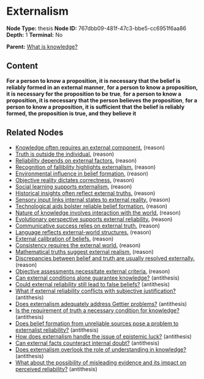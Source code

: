 # Externalism

**Node Type:** thesis
**Node ID:** 767dbb09-481f-47c3-bbe5-cc6951f6aa86
**Depth:** 1
**Terminal:** No

**Parent:** [What is knowledge?](what-is-knowledge.md)

## Content

**For a person to know a proposition, it is necessary that the belief is reliably formed in an external manner**, **for a person to know a proposition, it is necessary for the proposition to be true**, **for a person to know a proposition, it is necessary that the person believes the proposition**, **for a person to know a proposition, it is sufficient that the belief is reliably formed, the proposition is true, and they believe it**

## Related Nodes

- [Knowledge often requires an external component.](knowledge-often-requires-an-external-component.md) (reason)
- [Truth is outside the individual.](truth-is-outside-the-individual.md) (reason)
- [Reliability depends on external factors.](reliability-depends-on-external-factors.md) (reason)
- [Recognition of fallibility highlights externalism.](recognition-of-fallibility-highlights-externalism.md) (reason)
- [Environmental influence in belief formation.](environmental-influence-in-belief-formation.md) (reason)
- [Objective reality dictates correctness.](objective-reality-dictates-correctness.md) (reason)
- [Social learning supports externalism.](social-learning-supports-externalism.md) (reason)
- [Historical insights often reflect external truths.](historical-insights-often-reflect-external-truths.md) (reason)
- [Sensory input links internal states to external reality.](sensory-input-links-internal-states-to-external-reality.md) (reason)
- [Technological aids bolster reliable belief formation.](technological-aids-bolster-reliable-belief-formation.md) (reason)
- [Nature of knowledge involves interaction with the world.](nature-of-knowledge-involves-interaction-with-the-world.md) (reason)
- [Evolutionary perspective supports external reliability.](evolutionary-perspective-supports-external-reliability.md) (reason)
- [Communicative success relies on external truth.](communicative-success-relies-on-external-truth.md) (reason)
- [Language reflects external-world structures.](language-reflects-external-world-structures.md) (reason)
- [External calibration of beliefs.](external-calibration-of-beliefs.md) (reason)
- [Consistency requires the external world.](consistency-requires-the-external-world.md) (reason)
- [Mathematical truths suggest external realism.](mathematical-truths-suggest-external-realism.md) (reason)
- [Discrepancies between belief and truth are usually resolved externally.](discrepancies-between-belief-and-truth-are-usually-resolved-externally.md) (reason)
- [Objective assessments necessitate external criteria.](objective-assessments-necessitate-external-criteria.md) (reason)
- [Can external conditions alone guarantee knowledge?](can-external-conditions-alone-guarantee-knowledge.md) (antithesis)
- [Could external reliability still lead to false beliefs?](could-external-reliability-still-lead-to-false-beliefs.md) (antithesis)
- [What if external reliability conflicts with subjective justification?](what-if-external-reliability-conflicts-with-subjective-justification.md) (antithesis)
- [Does externalism adequately address Gettier problems?](does-externalism-adequately-address-gettier-problems.md) (antithesis)
- [Is the requirement of truth a necessary condition for knowledge?](is-the-requirement-of-truth-a-necessary-condition-for-knowledge.md) (antithesis)
- [Does belief formation from unreliable sources pose a problem to externalist reliability?](does-belief-formation-from-unreliable-sources-pose-a-problem-to-externalist-reliability.md) (antithesis)
- [How does externalism handle the issue of epistemic luck?](how-does-externalism-handle-the-issue-of-epistemic-luck.md) (antithesis)
- [Can external facts counteract internal doubt?](can-external-facts-counteract-internal-doubt.md) (antithesis)
- [Does externalism overlook the role of understanding in knowledge?](does-externalism-overlook-the-role-of-understanding-in-knowledge.md) (antithesis)
- [What about the possibility of misleading evidence and its impact on perceived reliability?](what-about-the-possibility-of-misleading-evidence-and-its-impact-on-perceived-reliability.md) (antithesis)
